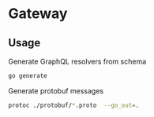 # Gateway

## Usage

Generate GraphQL resolvers from schema

```sh
go generate
```

Generate protobuf messages

```sh
protoc ./protobuf/*.proto  --go_out=.
```

